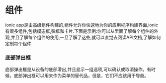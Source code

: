 # 组件

ionic app是由高级组件构建的,组件允许你快速地为你的应用程序构建界面,ionic有很多组件,包括模态框,弹框和卡片.下面是示例:你可以从里面了解每个组件的外观,并且了解每个组件的使用,一旦了解了这些,就可以直觉去阅读API文档,了解如何定制每个组件.

### 底部弹出框

底部弹出框是从设备的底部滑出,并且显示一组选项,可以确认或取消操作。有时候，底部弹出框可以用来作为菜单的替代品，但是，它们不应该用于导航。

